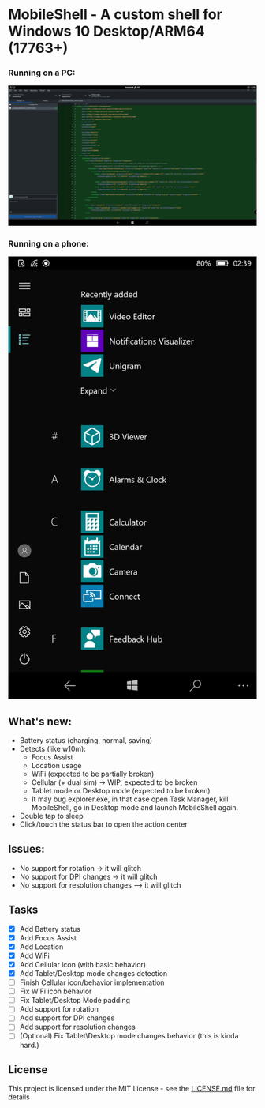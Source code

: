 # MobileShell - A custom shell for Windows 10 Desktop/ARM64 (17763+)

### Running on a PC:
![pcMobileShell](demo/PC.png "MobileShell running on a PC")

### Running on a phone:
![phoneMobileShell](demo/Mobile.png "MobileShell running on a phone")

## What's new:

- Battery status (charging, normal, saving)
- Detects (like w10m):
    - Focus Assist
    - Location usage
    - WiFi (expected to be partially broken)
    - Cellular (+ dual sim) -> WIP, expected to be broken
    - Tablet mode or Desktop mode (expected to be broken)
    - It may bug explorer.exe, in that case open Task Manager, kill MobileShell, go in Desktop mode and launch MobileShell again.
- Double tap to sleep
- Click/touch the status bar to open the action center

## Issues:

 - No support for rotation -> it will glitch
 - No support for DPI changes -> it will glitch
 - No support for resolution changes --> it will glitch

## Tasks

- [X] Add Battery status
- [X] Add Focus Assist
- [X] Add Location
- [X] Add WiFi
- [X] Add Cellular icon (with basic behavior)
- [X] Add Tablet/Desktop mode changes detection
- [ ] Finish Cellular icon/behavior implementation
- [ ] Fix WiFi icon behavior
- [ ] Fix Tablet/Desktop Mode padding
- [ ] Add support for rotation
- [ ] Add support for DPI changes
- [ ] Add support for resolution changes
- [ ] \(Optional) Fix Tablet\Desktop mode changes behavior (this is kinda hard.)

## License

This project is licensed under the MIT License - see the [LICENSE.md](LICENSE.md) file for details
